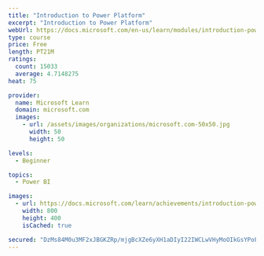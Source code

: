 ```yaml
---
title: "Introduction to Power Platform"
excerpt: "Introduction to Power Platform"
webUrl: https://docs.microsoft.com/en-us/learn/modules/introduction-power-platform/
type: course
price: Free
length: PT21M
ratings:
  count: 15033
  average: 4.7148275
heat: 75

provider:
  name: Microsoft Learn
  domain: microsoft.com
  images:
    - url: /assets/images/organizations/microsoft.com-50x50.jpg
      width: 50
      height: 50

levels:
  - Beginner

topics:
  - Power BI

images:
  - url: https://docs.microsoft.com/learn/achievements/introduction-power-platform-social.png
    width: 800
    height: 400
    isCached: true

secured: "DzMs84M0u3MF2xJBGKZRp/mjgBcXZe6yXH1aDIyI22IWCLwVHyMoOIkGsYPoFuzy2AdN+IUucb5ABXqc6Z974eAQMm/5eF7hhqmiXdva/9gF1ThEjyQKO6JbvCUddGe/bgGU0J9jJBODW8KOmcG0yFz/IwZAjGxYq/Z3NiqxRVjdq3/uM+xSvzlEnovYH3HRV6sA+0shmWqCc+8+7qo3asKQ5ytd+bDXEDOngp172+N5sBOqWYqLYCNSWDLXnrP60IG5Ca3CuiQd5gU8t6uIHm0/L2lnzqabVyqyQnk2StbTZNZ+vZLw77dXJqO3RgKGl0uL1o4+C5gkN02r3/wTZmwxJ0ECrIsl8oaJ8d6TTtOZo2MMUrqrnsuMS659TKefIvxWLA5QVUPJLNfnJz3CacPav1kK9aQcIEnHYPXkNocmW6cgx/QnrFHwMs98voop;iTY6xhP9s6VHb+QBI5CGxw=="
---
```


